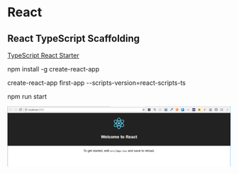 # React

## React TypeScript Scaffolding

[TypeScript React Starter](https://github.com/Microsoft/TypeScript-React-Starter)

npm install -g create-react-app

create-react-app first-app --scripts-version=react-scripts-ts

npm run start

![alt first-app](assets/firstapp.png)
